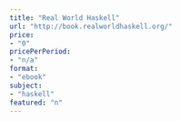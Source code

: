 ```yaml
---
title: "Real World Haskell"
url: "http://book.realworldhaskell.org/"
price: 
- "0"
pricePerPeriod: 
- "n/a"
format: 
- "ebook"
subject: 
- "haskell"
featured: "n"
---
```

